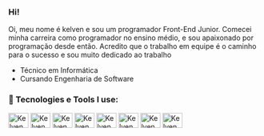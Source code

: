 ### Hi!
Oi, meu nome é kelven e sou um programador Front-End Junior. Comecei minha carreira como programador no ensino médio, e sou apaixonado por programação desde então. Acredito que o trabalho em equipe é o caminho para o sucesso e sou muito dedicado ao trabalho

- Técnico em Informática  
- Cursando Engenharia de Software



 
 
 ### 🧰 Tecnologies e Tools I use:
 
 <div> 
<img align ="center" alt = "Kelven Mendes" height = "30" width= "40" src = "https://cdn.jsdelivr.net/gh/devicons/devicon/icons/html5/html5-original.svg"/>
<img align ="center" alt = "Kelven Mendes" height = "30" width= "40" src = "https://cdn.jsdelivr.net/gh/devicons/devicon/icons/javascript/javascript-original.svg"/>
<img align ="center" alt = "Kelven Mendes" height = "30" width= "40" src = "https://cdn.jsdelivr.net/gh/devicons/devicon/icons/css3/css3-original.svg"/>
<img align ="center" alt = "Kelven Mendes" height = "30" width= "40" src = "https://cdn.jsdelivr.net/gh/devicons/devicon/icons/vscode/vscode-original-wordmark.svg"/>
<img align ="center" alt = "Kelven Mendes" height = "30" width= "40" src = "https://cdn.jsdelivr.net/gh/devicons/devicon/icons/git/git-original.svg"/>
<img align ="center" alt = "Kelven Mendes" height = "30" width= "40" src = "https://cdn.jsdelivr.net/gh/devicons/devicon/icons/mysql/mysql-original-wordmark.svg"/>
<img align ="center" alt = "Kelven Mendes" height = "30" width= "40" src = "https://cdn.jsdelivr.net/gh/devicons/devicon/icons/jira/jira-original.svg"/>
<img align ="center" alt = "Kelven Mendes" height = "30" width= "40" src = "https://cdn.jsdelivr.net/gh/devicons/devicon/icons/nodejs/nodejs-original.svg"/>


          

</div>
          
